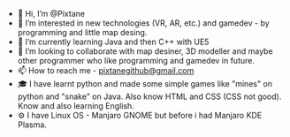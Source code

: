 - 👋 Hi, I’m @Pixtane
- 👀 I’m interested in new technologies (VR, AR, etc.) and gamedev - by programming and little map desing.
- 🌱 I’m currently learning Java and then C++ with UE5
- 💞️ I’m looking to collaborate with map desiner, 3D modeller and maybe other programmer who like programming and gamedev in future.
- 📫 How to reach me - pixtanegithub@gmail.com
- 🎓 I have learnt python and made some simple games like "mines" on python and "snake" on Java. Also know HTML and CSS (CSS not good). Know and also learning English.
- ⚙ I have Linux OS - Manjaro GNOME but before i had Manjaro KDE Plasma.

<!---
Pixtane/Pixtane is a ✨ special ✨ repository because its `README.md` (this file) appears on your GitHub profile.
You can click the Preview link to take a look at your changes.
--->
